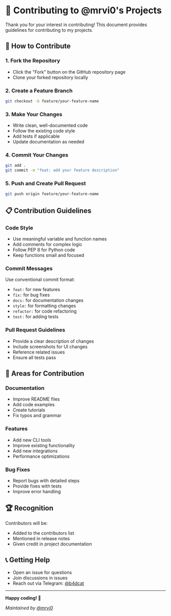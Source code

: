 # 🤝 Contributing to @mrvi0's Projects

Thank you for your interest in contributing! This document provides guidelines for contributing to my projects.

## 🚀 How to Contribute

### 1. Fork the Repository
- Click the "Fork" button on the GitHub repository page
- Clone your forked repository locally

### 2. Create a Feature Branch
```bash
git checkout -b feature/your-feature-name
```

### 3. Make Your Changes
- Write clean, well-documented code
- Follow the existing code style
- Add tests if applicable
- Update documentation as needed

### 4. Commit Your Changes
```bash
git add .
git commit -m "feat: add your feature description"
```

### 5. Push and Create Pull Request
```bash
git push origin feature/your-feature-name
```

## 📋 Contribution Guidelines

### Code Style
- Use meaningful variable and function names
- Add comments for complex logic
- Follow PEP 8 for Python code
- Keep functions small and focused

### Commit Messages
Use conventional commit format:
- `feat:` for new features
- `fix:` for bug fixes
- `docs:` for documentation changes
- `style:` for formatting changes
- `refactor:` for code refactoring
- `test:` for adding tests

### Pull Request Guidelines
- Provide a clear description of changes
- Include screenshots for UI changes
- Reference related issues
- Ensure all tests pass

## 🎯 Areas for Contribution

### Documentation
- Improve README files
- Add code examples
- Create tutorials
- Fix typos and grammar

### Features
- Add new CLI tools
- Improve existing functionality
- Add new integrations
- Performance optimizations

### Bug Fixes
- Report bugs with detailed steps
- Provide fixes with tests
- Improve error handling

## 🏆 Recognition

Contributors will be:
- Added to the contributors list
- Mentioned in release notes
- Given credit in project documentation

## 📞 Getting Help

- Open an issue for questions
- Join discussions in issues
- Reach out via Telegram: [@b4dcat](http://t.me/b4dcat)

---

**Happy coding! 🚀**

*Maintained by [@mrvi0](https://github.com/mrvi0)* 